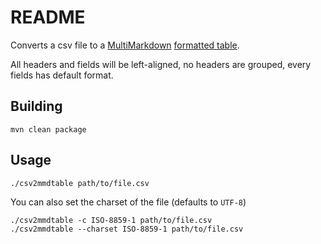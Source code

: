 # README #

Converts a csv file to a [MultiMarkdown](http://www.practicallyefficient.com/tag/multimarkdown/) [formatted table](http://fletcherpenney.net/multimarkdown/users_guide/multimarkdown_syntax_guide/#tables).

All headers and fields will be left-aligned, no headers are grouped, every fields has default format.

## Building ##

	mvn clean package

## Usage ##

	./csv2mmdtable path/to/file.csv
	
You can also set the charset of the file (defaults to `UTF-8`)
	
	./csv2mmdtable -c ISO-8859-1 path/to/file.csv
	./csv2mmdtable --charset ISO-8859-1 path/to/file.csv

